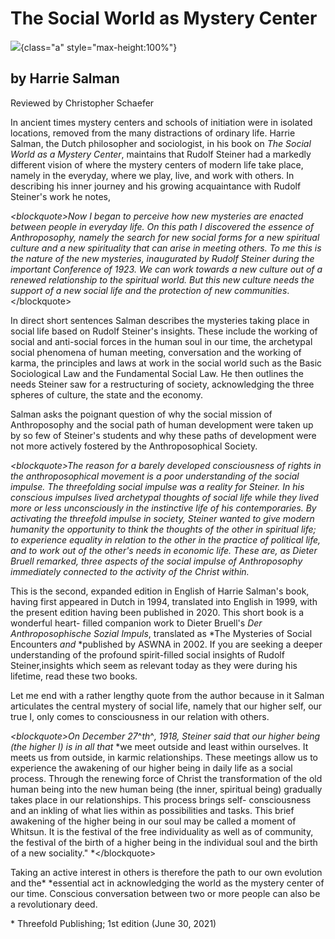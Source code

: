 # The Social World as Mystery Center

![](schaefer-salman.jpg){class="a" style="max-height:100%"}

## by Harrie Salman

Reviewed by Christopher Schaefer

In ancient times mystery centers and schools of initiation were in
isolated locations, removed from the many distractions of ordinary life.
Harrie Salman, the Dutch philosopher and sociologist, in his book on
*The Social World as a Mystery Center*, maintains that Rudolf Steiner
had a markedly different vision of where the mystery centers of modern
life take place, namely in the everyday, where we play, live, and work
with others. In describing his inner journey and his growing
acquaintance with Rudolf Steiner's work he notes,

*\<blockquote\>Now I began to perceive how new mysteries are enacted
between* *people in everyday life. On this path I discovered the essence
of Anthroposophy, namely the search for new social forms for a new
spiritual culture and a new spirituality that can arise in meeting
others. To me this is the nature of the new mysteries, inaugurated by
Rudolf Steiner during the important Conference of 1923. We can work
towards a new culture out of a renewed relationship to the spiritual
world. But this new culture needs the support of a new social life and
the protection of new communities*. \</blockquote\>

In direct short sentences Salman describes the mysteries taking place in
social life based on Rudolf Steiner's insights. These include the
working of social and anti-social forces in the human soul in our time,
the archetypal social phenomena of human meeting, conversation and the
working of karma, the principles and laws at work in the social world
such as the Basic Sociological Law and the Fundamental Social Law. He
then outlines the needs Steiner saw for a restructuring of society,
acknowledging the three spheres of culture, the state and the economy.

Salman asks the poignant question of why the social mission of
Anthroposophy and the social path of human development were taken up by
so few of Steiner's students and why these paths of development were not
more actively fostered by the Anthroposophical Society.

*\<blockquote\>The reason for a barely developed consciousness of rights
in the anthroposophical* *movement is a poor understanding of the social
impulse. The threefolding social impulse was a reality for Steiner. In
his conscious impulses lived archetypal thoughts of social life while
they lived more or less unconsciously in the instinctive life of his
contemporaries. By activating the threefold impulse in society, Steiner
wanted to give modern humanity the opportunity to think the thoughts of
the other in spiritual life; to experience equality in relation to the
other in the practice of political life, and to work out of the other's
needs in economic life. These are, as Dieter Bruell remarked, three
aspects of the social impulse of Anthroposophy immediately connected to
the activity of the Christ within.*

This is the second, expanded edition in English of Harrie Salman's book,
having first appeared in Dutch in 1994, translated into English in 1999,
with the present edition having been published in 2020. This short book
is a wonderful heart- filled companion work to Dieter Bruell's *Der
Anthroposophische* *Sozial Impuls*, translated as *The Mysteries of
Social Encounters *and* *published by ASWNA in 2002. If you are seeking
a deeper understanding of the profound spirit-filled social insights of
Rudolf Steiner,insights which seem as relevant today as they were during
his lifetime, read these two books.

Let me end with a rather lengthy quote from the author because in it
Salman articulates the central mystery of social life, namely that our
higher self, our true I, only comes to consciousness in our relation
with others.

*\<blockquote\>On December 27*^*th*^*, 1918, Steiner said that our
higher being (the higher I) is in all* *that* *we meet outside and least
within ourselves. It meets us from outside, in karmic relationships.
These meetings allow us to experience the awakening of our higher being
in daily life as a social process. Through the renewing force of Christ
the transformation of the old human being into the new human being (the
inner, spiritual being) gradually takes place in our relationships. This
process brings self- consciousness and an inkling of what lies within as
possibilities and tasks. This brief awakening of the higher being in our
soul may be called a moment of Whitsun. It is the festival of the free
individuality as well as of community, the festival of the birth of a
higher being in the individual soul and the birth of a new sociality."
*\</blockquote\>

Taking an active interest in others is therefore the path to our own
evolution and the* *essential act in acknowledging the world as the
mystery center of our time. Conscious conversation between two or more
people can also be a revolutionary deed.

\* Threefold Publishing; 1st edition (June 30, 2021)
